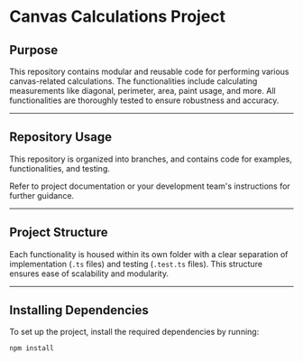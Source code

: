 # Canvas Calculations Project

## Purpose

This repository contains modular and reusable code for performing various canvas-related calculations. The functionalities include calculating measurements like diagonal, perimeter, area, paint usage, and more. All functionalities are thoroughly tested to ensure robustness and accuracy.

---

## Repository Usage

This repository is organized into branches, and contains code for examples, functionalities, and testing.

Refer to project documentation or your development team's instructions for further guidance.

---

## Project Structure

Each functionality is housed within its own folder with a clear separation of implementation (`.ts` files) and testing (`.test.ts` files). This structure ensures ease of scalability and modularity.

---

## Installing Dependencies

To set up the project, install the required dependencies by running:

```bash
npm install

